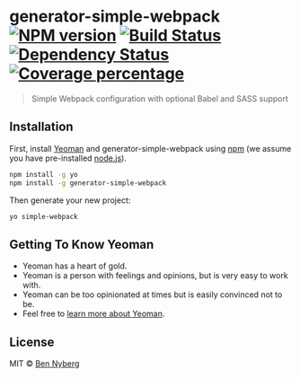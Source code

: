 # generator-simple-webpack [![NPM version][npm-image]][npm-url] [![Build Status][travis-image]][travis-url] [![Dependency Status][daviddm-image]][daviddm-url] [![Coverage percentage][coveralls-image]][coveralls-url]
> Simple Webpack configuration with optional Babel and SASS support

## Installation

First, install [Yeoman](http://yeoman.io) and generator-simple-webpack using [npm](https://www.npmjs.com/) (we assume you have pre-installed [node.js](https://nodejs.org/)).

```bash
npm install -g yo
npm install -g generator-simple-webpack
```

Then generate your new project:

```bash
yo simple-webpack
```

## Getting To Know Yeoman

 * Yeoman has a heart of gold.
 * Yeoman is a person with feelings and opinions, but is very easy to work with.
 * Yeoman can be too opinionated at times but is easily convinced not to be.
 * Feel free to [learn more about Yeoman](http://yeoman.io/).

## License

MIT © [Ben Nyberg](https://heyben.com)


[npm-image]: https://badge.fury.io/js/generator-simple-webpack.svg
[npm-url]: https://npmjs.org/package/generator-simple-webpack
[travis-image]: https://travis-ci.org/clickblipclick/generator-simple-webpack.svg?branch=master
[travis-url]: https://travis-ci.org/clickblipclick/generator-simple-webpack
[daviddm-image]: https://david-dm.org/clickblipclick/generator-simple-webpack.svg?theme=shields.io
[daviddm-url]: https://david-dm.org/clickblipclick/generator-simple-webpack
[coveralls-image]: https://coveralls.io/repos/clickblipclick/generator-simple-webpack/badge.svg
[coveralls-url]: https://coveralls.io/r/clickblipclick/generator-simple-webpack
